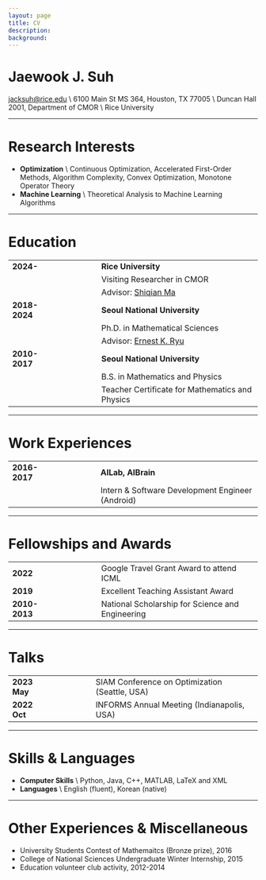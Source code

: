 ```yaml
---
layout: page
title: CV
description: 
background: 
---
```



# Jaewook J. Suh
jacksuh@rice.edu \\
6100 Main St MS 364, Houston, TX 77005 \\
Duncan Hall 2001, Department of CMOR  \\
Rice University
 

---
# Research Interests
- **Optimization** \\
    Continuous Optimization, Accelerated First-Order Methods, Algorithm Complexity, Convex Optimization, Monotone Operator Theory
- **Machine Learning** \\
    Theoretical Analysis to Machine Learning Algorithms

---
# Education

| | | |  
|:---|---|---|
| **2024-**      |　　　　| **Rice University**|
|||Visiting Researcher in CMOR |
|||Advisor: [Shiqian Ma](https://sqma.rice.edu/) |
| **2018-2024**  || **Seoul National University**|
|||Ph.D. in Mathematical Sciences |
|||Advisor: [Ernest K. Ryu](https://ernestryu.com/) |
|  **2010-2017** || **Seoul National University**|
|||B.S. in Mathematics and Physics|
|||Teacher Certificate for Mathematics and Physics|

---
# Work Experiences

| | | |  
|:---|---|---|
| **2016-2017**      |　　　　| **AILab, AIBrain** |
|||Intern & Software Development Engineer (Android) |

---
# Fellowships and Awards

| | | |  
|:---|---|---|
| **2022**      |　　　　| Google Travel Grant Award to attend ICML |
| **2019**      |　　　　| Excellent Teaching Assistant Award |
| **2010-2013**      |　　　　| National Scholarship for Science and Engineering |



---
# Talks

| | | |  
|:---|---|---|
| **2023 May**      |　　　　| SIAM Conference on Optimization (Seattle, USA) |
| **2022 Oct**      |　　　　| INFORMS Annual Meeting (Indianapolis, USA) |


---
# Skills & Languages
- **Computer Skills** \\
    Python, Java, C++, MATLAB, LaTeX and XML
- **Languages** \\
    English (fluent), Korean (native)

---
# Other Experiences & Miscellaneous
<!-- - Basic experience in Python, Java and C++. -->
<!-- - Excellent Teaching Assistant Award in Department of Mathmatics, SNU, 2019 -->
- University Students Contest of Mathemaitcs (Bronze prize), 2016
- College of National Sciences Undergraduate Winter Internship, 2015
- Education volunteer club activity, 2012-2014
